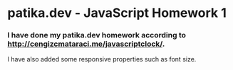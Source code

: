# patika.dev - JavaScript Homework 1
### I have done my patika.dev homework according to http://cengizcmataraci.me/javascriptclock/.

I have also added some responsive properties such as font size.
